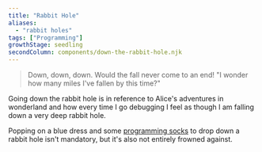 ```yaml
---
title: "Rabbit Hole"
aliases:
  - "rabbit holes"
tags: ["Programming"]
growthStage: seedling
secondColumn: components/down-the-rabbit-hole.njk
---
```


> Down, down, down. Would the fall never come to an end! "I wonder how many miles I've fallen by this time?"

Going down the rabbit hole is in reference to Alice's adventures in wonderland and how every time I go debugging I feel as though I am falling down a very deep rabbit hole.

Popping on a blue dress and some [programming socks](https://knowyourmeme.com/memes/programming-socks) to drop down a rabbit hole isn't mandatory, but it's also not entirely frowned against.
